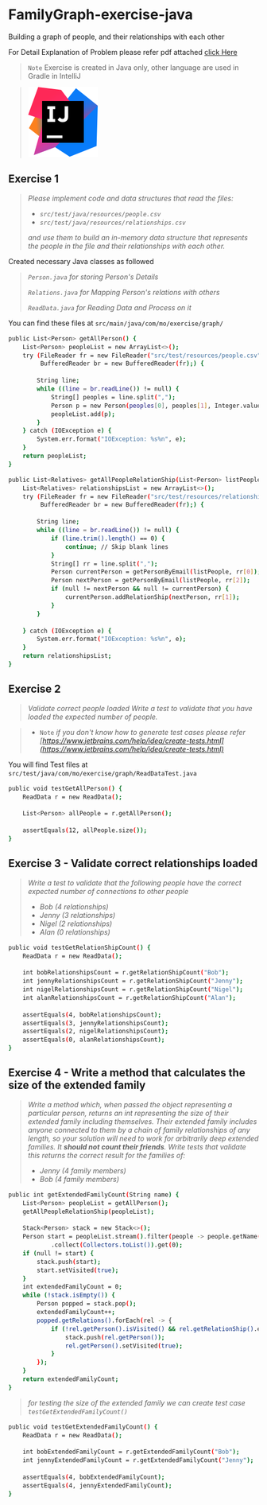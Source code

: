 # FamilyGraph-exercise-java
 Building a graph of people, and their relationships with each other

For Detail Explanation of Problem please refer pdf attached [click Here](https://github.com/bharat-mobiuso/FamilyGraph-exercise-java/blob/main/README.pdf)

>`Note` Exercise is created in Java only, other language are used in Gradle in IntelliJ

> [![N|Solid](https://github.com/bharat-mobiuso/FamilyGraph-exercise-java/blob/main/intelliJ.svg)](https://www.jetbrains.com/idea/download/#section=windows)
## Exercise 1
>
>*Please implement code and data structures that read the files:*
>- *`src/test/java/resources/people.csv`*
>- *`src/test/java/resources/relationships.csv`*
>
>*and use them to build an in-memory data structure that represents the people in the file and their relationships with each other.*

Created necessary Java classes as followed
>
>*`Person.java` for storing Person's Details*
>
>*`Relations.java` for Mapping Person's relations with others*
>
>*`ReadData.java` for Reading Data and Process on it*

You can find these files at `src/main/java/com/mo/exercise/graph/`

```sh
public List<Person> getAllPerson() {
    List<Person> peopleList = new ArrayList<>();
    try (FileReader fr = new FileReader("src/test/resources/people.csv");
         BufferedReader br = new BufferedReader(fr);) {
         
        String line;
        while ((line = br.readLine()) != null) {
            String[] peoples = line.split(",");
            Person p = new Person(peoples[0], peoples[1], Integer.valueOf(peoples[2]));
            peopleList.add(p);
        }
    } catch (IOException e) {
        System.err.format("IOException: %s%n", e);
    }
    return peopleList;
}
```
```sh
public List<Relatives> getAllPeopleRelationShip(List<Person> listPeople) {
    List<Relatives> relationshipsList = new ArrayList<>();
    try (FileReader fr = new FileReader("src/test/resources/relationships.csv");
         BufferedReader br = new BufferedReader(fr);) {

        String line;
        while ((line = br.readLine()) != null) {
            if (line.trim().length() == 0) {
                continue; // Skip blank lines
            }
            String[] rr = line.split(",");
            Person currentPerson = getPersonByEmail(listPeople, rr[0]);
            Person nextPerson = getPersonByEmail(listPeople, rr[2]);
            if (null != nextPerson && null != currentPerson) {
                currentPerson.addRelationShip(nextPerson, rr[1]);
            }
        }

    } catch (IOException e) {
        System.err.format("IOException: %s%n", e);
    }
    return relationshipsList;
}
```
## Exercise 2 
>*Validate correct people loaded*
*Write a test to validate that you have loaded the expected number of people.*

>-  `Note` *if you don't know how to generate test cases please refer [https://www.jetbrains.com/help/idea/create-tests.html](https://www.jetbrains.com/help/idea/create-tests.html)*

You will find Test files at `src/test/java/com/mo/exercise/graph/ReadDataTest.java`

```sh
public void testGetAllPerson() {
    ReadData r = new ReadData();

    List<Person> allPeople = r.getAllPerson();

    assertEquals(12, allPeople.size());
}
```

## Exercise 3 - Validate correct relationships loaded
>*Write a test to validate that the following people have the correct expected number of connections to other people*
>
>- *Bob (4 relationships)*
>- *Jenny (3 relationships)*
>- *Nigel (2 relationships)*
>- *Alan (0 relationships)*

```sh
public void testGetRelationShipCount() {
    ReadData r = new ReadData();

    int bobRelationshipsCount = r.getRelationShipCount("Bob");
    int jennyRelationshipsCount = r.getRelationShipCount("Jenny");
    int nigelRelationshipsCount = r.getRelationShipCount("Nigel");
    int alanRelationshipsCount = r.getRelationShipCount("Alan");

    assertEquals(4, bobRelationshipsCount);
    assertEquals(3, jennyRelationshipsCount);
    assertEquals(2, nigelRelationshipsCount);
    assertEquals(0, alanRelationshipsCount);
}
```

## Exercise 4 - Write a method that calculates the size of the extended family
>*Write a method which, when passed the object representing a particular person, returns an int representing the size of their extended family including themselves. Their extended family includes anyone connected to them by a chain of family relationships of any length, so your solution will need to work for arbitrarily deep extended families. It **_should not count their friends_**. Write tests that validate this returns the correct result for the families of:*
>
>- *Jenny (4 family members)*
>- *Bob (4 family members)*

```sh
public int getExtendedFamilyCount(String name) {
    List<Person> peopleList = getAllPerson();
    getAllPeopleRelationShip(peopleList);

    Stack<Person> stack = new Stack<>();
    Person start = peopleList.stream().filter(people -> people.getName().equalsIgnoreCase(name))
            .collect(Collectors.toList()).get(0);
    if (null != start) {
        stack.push(start);
        start.setVisited(true);
    }
    int extendedFamilyCount = 0;
    while (!stack.isEmpty()) {
        Person popped = stack.pop();
        extendedFamilyCount++;
        popped.getRelations().forEach(rel -> {
            if (!rel.getPerson().isVisited() && rel.getRelationShip().equals("FAMILY")) {
                stack.push(rel.getPerson());
                rel.getPerson().setVisited(true);
            }
        });
    }
    return extendedFamilyCount;
}
```

>*for testing the size of the extended family we can create test case `testGetExtendedFamilyCount()`*

```sh
public void testGetExtendedFamilyCount() {
    ReadData r = new ReadData();

    int bobExtendedFamilyCount = r.getExtendedFamilyCount("Bob");
    int jennyExtendedFamilyCount = r.getExtendedFamilyCount("Jenny");

    assertEquals(4, bobExtendedFamilyCount);
    assertEquals(4, jennyExtendedFamilyCount);
}
```

